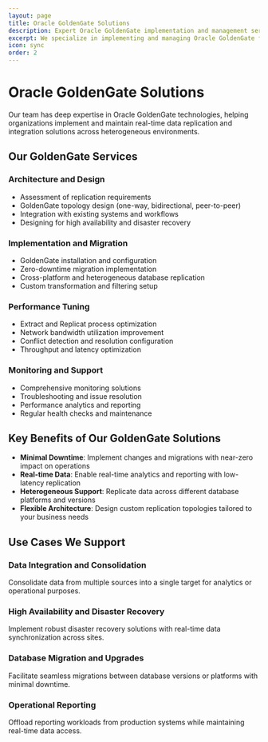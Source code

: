 ```yaml
---
layout: page
title: Oracle GoldenGate Solutions
description: Expert Oracle GoldenGate implementation and management services.
excerpt: We specialize in implementing and managing Oracle GoldenGate for real-time data replication and integration solutions.
icon: sync
order: 2
---
```


# Oracle GoldenGate Solutions

Our team has deep expertise in Oracle GoldenGate technologies, helping organizations implement and maintain real-time data replication and integration solutions across heterogeneous environments.

## Our GoldenGate Services

### Architecture and Design

- Assessment of replication requirements
- GoldenGate topology design (one-way, bidirectional, peer-to-peer)
- Integration with existing systems and workflows
- Designing for high availability and disaster recovery


### Implementation and Migration

- GoldenGate installation and configuration
- Zero-downtime migration implementation
- Cross-platform and heterogeneous database replication
- Custom transformation and filtering setup

### Performance Tuning

- Extract and Replicat process optimization
- Network bandwidth utilization improvement
- Conflict detection and resolution configuration
- Throughput and latency optimization

### Monitoring and Support

- Comprehensive monitoring solutions
- Troubleshooting and issue resolution
- Performance analytics and reporting
- Regular health checks and maintenance

## Key Benefits of Our GoldenGate Solutions

- **Minimal Downtime**: Implement changes and migrations with near-zero impact on operations
- **Real-time Data**: Enable real-time analytics and reporting with low-latency replication
- **Heterogeneous Support**: Replicate data across different database platforms and versions
- **Flexible Architecture**: Design custom replication topologies tailored to your business needs

## Use Cases We Support

### Data Integration and Consolidation
Consolidate data from multiple sources into a single target for analytics or operational purposes.

### High Availability and Disaster Recovery
Implement robust disaster recovery solutions with real-time data synchronization across sites.

### Database Migration and Upgrades
Facilitate seamless migrations between database versions or platforms with minimal downtime.

### Operational Reporting
Offload reporting workloads from production systems while maintaining real-time data access.
